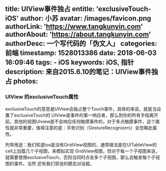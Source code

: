 title: UIView事件独占
entitle: 'exclusiveTouch-iOS'
author: 小苏
avatar: /images/favicon.png
authorLink: 'https://www.tangkunyin.com'
authorAbout: 'https://about.tangkunyin.com'
authorDesc: 一个写代码的「伪文人」
categories: 前端
timestamp: 1528013386
date: 2018-06-03 16:09:46
tags:
    - iOS
keywords: iOS, 指针
description: 来自2015.6.10的笔记：UIView事件独占
photos:
---

### UIView 的exclusiveTouch属性

exclusiveTouch的意思是UIView会独占整个Touch事件，具体的来说，就是当设置了exclusiveTouch的 UIView是事件的第一响应者，那么到你的所有手指离开前，其他的视图UIview是不会响应任何触摸事件的，对于多点触摸事件，这个属性就非常重要，值得注意的是：手势识别（GestureRecognizers）会忽略此属性。

列举用途：我们知道ios是没有GridView视图的，通常做法是在UITableView的cell上加载几个子视图，来模拟实现 GridView视图，但对于每一个子视图来说，就需要使用exclusiveTouch，否则当同时点击多个子视图，那么会触发每个子视图的事件。当然 还有我们常说的模态对话框。

